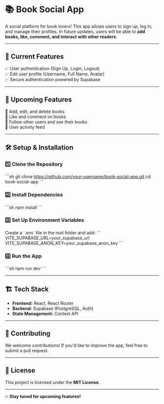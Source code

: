 # 📚 Book Social App

A social platform for book lovers! This app allows users to sign up, log in, and manage their profiles. In future updates, users will be able to **add books, like, comment, and interact with other readers**.

---

## 🚀 Current Features
✅ User authentication (Sign Up, Login, Logout)  
✅ Edit user profile (Username, Full Name, Avatar)  
✅ Secure authentication powered by Supabase  

---

## 🎯 Upcoming Features  
🔹 Add, edit, and delete books  
🔹 Like and comment on books  
🔹 Follow other users and see their books  
🔹 User activity feed  

---

## 🛠️ Setup & Installation

### **1️⃣ Clone the Repository**
\`\`\`sh
git clone https://github.com/your-username/book-social-app.git
cd book-social-app
\`\`\`

### **2️⃣ Install Dependencies**
\`\`\`sh
npm install
\`\`\`

### **3️⃣ Set Up Environment Variables**
Create a \`.env\` file in the root folder and add:
\`\`\`
VITE_SUPABASE_URL=your_supabase_url
VITE_SUPABASE_ANON_KEY=your_supabase_anon_key
\`\`\`

### **4️⃣ Run the App**
\`\`\`sh
npm run dev
\`\`\`

---

## 🏗️ Tech Stack
- **Frontend:** React, React Router  
- **Backend:** Supabase (PostgreSQL, Auth)  
- **State Management:** Context API  

---

## 📌 Contributing
We welcome contributions! If you'd like to improve the app, feel free to submit a pull request.  

---

## 📄 License
This project is licensed under the **MIT License**.

---

🔥 **Stay tuned for upcoming features!**
